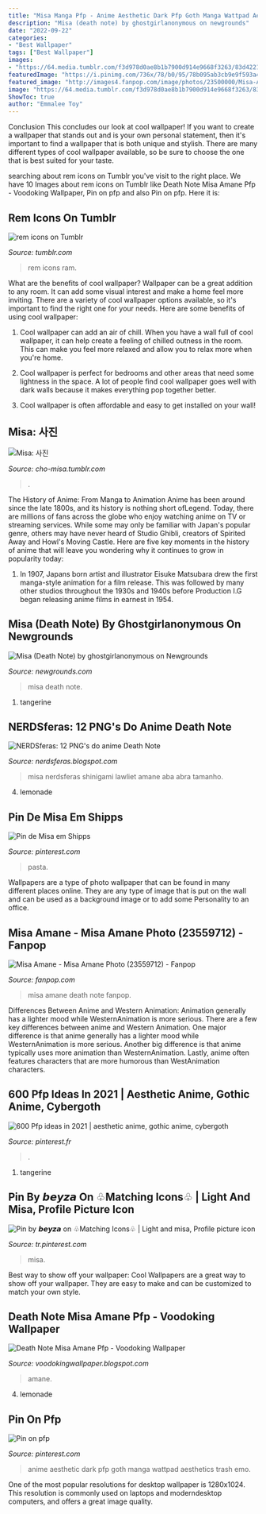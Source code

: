 ```yaml
---
title: "Misa Manga Pfp - Anime Aesthetic Dark Pfp Goth Manga Wattpad Aesthetics Trash Emo"
description: "Misa (death note) by ghostgirlanonymous on newgrounds"
date: "2022-09-22"
categories:
- "Best Wallpaper"
tags: ["Best Wallpaper"]
images:
- "https://64.media.tumblr.com/f3d978d0ae8b1b7900d914e9668f3263/83d422171235f2b8-54/s640x960/dfcc6a8ca4039d1b33db9866fe2ec6f8f994ade0.jpg"
featuredImage: "https://i.pinimg.com/736x/78/b0/95/78b095ab3cb9e9f593a4f447c2c4e0a6.jpg"
featured_image: "http://images4.fanpop.com/image/photos/23500000/Misa-Amane-misa-amane-23559712-353-353.jpg"
image: "https://64.media.tumblr.com/f3d978d0ae8b1b7900d914e9668f3263/83d422171235f2b8-54/s640x960/dfcc6a8ca4039d1b33db9866fe2ec6f8f994ade0.jpg"
ShowToc: true
author: "Emmalee Toy"
---
```



Conclusion
This concludes our look at cool wallpaper! If you want to create a wallpaper that stands out and is your own personal statement, then it's important to find a wallpaper that is both unique and stylish. There are many different types of cool wallpaper available, so be sure to choose the one that is best suited for your taste.

	

		
searching about rem icons on Tumblr you've visit to the right place. We have 10 Images about rem icons on Tumblr like Death Note Misa Amane Pfp - Voodoking Wallpaper, Pin on pfp and also Pin on pfp. Here it is:
		
    
## Rem Icons On Tumblr

<img loading=lazy src="https://64.media.tumblr.com/f3d978d0ae8b1b7900d914e9668f3263/83d422171235f2b8-54/s640x960/dfcc6a8ca4039d1b33db9866fe2ec6f8f994ade0.jpg" onerror="this.onerror=null;this.src='https://tse3.mm.bing.net/th?id=OIP.AvDl9qLStHv1HbGoRMDufQHaGo&amp;pid=15.1';" alt="rem icons on Tumblr">

_Source: tumblr.com_

>rem icons ram. 

	

What are the benefits of cool wallpaper?
Wallpaper can be a great addition to any room. It can add some visual interest and make a home feel more inviting. There are a variety of cool wallpaper options available, so it's important to find the right one for your needs. Here are some benefits of using cool wallpaper: 
1. Cool wallpaper can add an air of chill. When you have a wall full of cool wallpaper, it can help create a feeling of chilled outness in the room. This can make you feel more relaxed and allow you to relax more when you're home. 

2. Cool wallpaper is perfect for bedrooms and other areas that need some lightness in the space. A lot of people find cool wallpaper goes well with dark walls because it makes everything pop together better. 

3. Cool wallpaper is often affordable and easy to get installed on your wall!

    
## Misa: 사진

<img loading=lazy src="https://64.media.tumblr.com/1f7a88190e6c251a33352535d7ac97b9/tumblr_ppr9vpsyHh1u7axxbo1_400.jpg" onerror="this.onerror=null;this.src='https://tse1.mm.bing.net/th?id=OIP.NwkvOYFQrjEB_JblTBhnKAAAAA&amp;pid=15.1';" alt="Misa: 사진">

_Source: cho-misa.tumblr.com_

>. 

	

The History of Anime: From Manga to Animation
Anime has been around since the late 1800s, and its history is nothing short ofLegend. Today, there are millions of fans across the globe who enjoy watching anime on TV or streaming services. While some may only be familiar with Japan's popular genre, others may have never heard of Studio Ghibli, creators of Spirited Away and Howl's Moving Castle. Here are five key moments in the history of anime that will leave you wondering why it continues to grow in popularity today:
1) In 1907, Japans born artist and illustrator Eisuke Matsubara drew the first manga-style animation for a film release. This was followed by many other studios throughout the 1930s and 1940s before Production I.G began releasing anime films in earnest in 1954.

    
## Misa (Death Note) By Ghostgirlanonymous On Newgrounds

<img loading=lazy src="https://art.ngfiles.com/images/1332000/1332072_ghostgirlanonymous_misa-death-note.png?f1593516148" onerror="this.onerror=null;this.src='https://tse3.mm.bing.net/th?id=OIP.8nKo4T3vVdCPkT1QYFd49AHaKQ&amp;pid=15.1';" alt="Misa (Death Note) by ghostgirlanonymous on Newgrounds">

_Source: newgrounds.com_

>misa death note. 

	

1. tangerine 

    
## NERDSferas: 12 PNG&#039;s Do Anime Death Note

<img loading=lazy src="http://4.bp.blogspot.com/-AtIQ5TbPsbc/T4NFO9qZRHI/AAAAAAAAGwc/nDQV4vqgHbo/s1600/12-PNG&#039;s-do-anime-Death-Note-L-Shinigami-Kira-Amane+Misa-NERDSferas.png" onerror="this.onerror=null;this.src='https://tse1.mm.bing.net/th?id=OIP.k1gjJ8rO3mKj4yCORFxifAHaIT&amp;pid=15.1';" alt="NERDSferas: 12 PNG&#039;s do anime Death Note">

_Source: nerdsferas.blogspot.com_

>misa nerdsferas shinigami lawliet amane aba abra tamanho. 

	

4. lemonade 

    
## Pin De Misa Em Shipps

<img loading=lazy src="https://i.pinimg.com/736x/78/b0/95/78b095ab3cb9e9f593a4f447c2c4e0a6.jpg" onerror="this.onerror=null;this.src='https://tse1.mm.bing.net/th?id=OIP.oOnGT07ZegEECh_mdOAXLgHaKh&amp;pid=15.1';" alt="Pin de Misa em Shipps">

_Source: pinterest.com_

>pasta. 

	



Wallpapers are a type of photo wallpaper that can be found in many different places online. They are any type of image that is put on the wall and can be used as a background image or to add some Personality to an office.

    
## Misa Amane - Misa Amane Photo (23559712) - Fanpop

<img loading=lazy src="http://images4.fanpop.com/image/photos/23500000/Misa-Amane-misa-amane-23559712-353-353.jpg" onerror="this.onerror=null;this.src='https://tse2.mm.bing.net/th?id=OIP.zh4hyXo7O6KgFqcVsPegLQHaHa&amp;pid=15.1';" alt="Misa Amane - Misa Amane Photo (23559712) - Fanpop">

_Source: fanpop.com_

>misa amane death note fanpop. 

	

Differences Between Anime and Western Animation: Animation generally has a lighter mood while WesternAnimation is more serious.
There are a few key differences between anime and Western Animation. One major difference is that anime generally has a lighter mood while WesternAnimation is more serious. Another big difference is that anime typically uses more animation than WesternAnimation. Lastly, anime often features characters that are more humorous than WestAnimation characters.

    
## 600 Pfp Ideas In 2021 | Aesthetic Anime, Gothic Anime, Cybergoth

<img loading=lazy src="https://i.pinimg.com/280x280_RS/99/7a/02/997a02dd5ffbea509c8d1b129fe478da.jpg" onerror="this.onerror=null;this.src='https://tse2.mm.bing.net/th?id=OIP.LKdW8D_tFW1gGo_Hq98QdAAAAA&amp;pid=15.1';" alt="600 Pfp ideas in 2021 | aesthetic anime, gothic anime, cybergoth">

_Source: pinterest.fr_

>. 

	

1. tangerine 

    
## Pin By 𝙗𝙚𝙮𝙯𝙖 On ♧Matching Icons♧ | Light And Misa, Profile Picture Icon

<img loading=lazy src="https://i.pinimg.com/originals/c4/67/12/c46712882798d41da100147c090292e1.gif" onerror="this.onerror=null;this.src='https://tse4.mm.bing.net/th?id=OIP.xGcSiCeY1B2hABR8CQKS4QAAAA&amp;pid=15.1';" alt="Pin by 𝙗𝙚𝙮𝙯𝙖 on ♧Matching Icons♧ | Light and misa, Profile picture icon">

_Source: tr.pinterest.com_

>misa. 

	

Best way to show off your wallpaper:
Cool Wallpapers are a great way to show off your wallpaper. They are easy to make and can be customized to match your own style.

    
## Death Note Misa Amane Pfp - Voodoking Wallpaper

<img loading=lazy src="https://www.seekpng.com/png/small/783-7830991_disfruta-de-los-10-renders-del-anime-death.png" onerror="this.onerror=null;this.src='https://tse4.mm.bing.net/th?id=OIP.XE8GO0mQWkAyTF6KGeNCCwAAAA&amp;pid=15.1';" alt="Death Note Misa Amane Pfp - Voodoking Wallpaper">

_Source: voodokingwallpaper.blogspot.com_

>amane. 

	

4. lemonade 

    
## Pin On Pfp

<img loading=lazy src="https://i.pinimg.com/736x/c3/eb/74/c3eb74d3aadfcfbb61c123c12ef63e2e.jpg" onerror="this.onerror=null;this.src='https://tse1.mm.bing.net/th?id=OIP.LcATLBYR5QQoawyOcSX0BwAAAA&amp;pid=15.1';" alt="Pin on pfp">

_Source: pinterest.com_

>anime aesthetic dark pfp goth manga wattpad aesthetics trash emo. 

	

One of the most popular resolutions for desktop wallpaper is 1280x1024. This resolution is commonly used on laptops and moderndesktop computers, and offers a great image quality.

